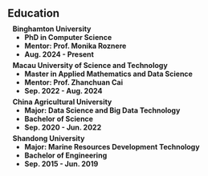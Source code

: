 <h1 id="invited-talks"></h1>

<h2 style="margin: 60px 0px 10px;">Education</h2>

<h4 style="margin:0 10px 0;">Binghamton University

<ul style="margin:0 0 5px;">
  <li><autocolor>PhD in Computer Science</autocolor></li>
  <li><autocolor>Mentor: Prof. Monika Roznere</autocolor></li>
  <li><autocolor>Aug. 2024 - Present</autocolor></li>
</ul>

<h4 style="margin:0 10px 0;">Macau University of Science and Technology

<ul style="margin:0 0 5px;">
  <li><autocolor>Master in Applied Mathematics and Data Science</autocolor></li>
  <li><autocolor>Mentor: Prof. Zhanchuan Cai</autocolor></li>
  <li><autocolor>Sep. 2022 - Aug. 2024</autocolor></li>
</ul>

<h4 style="margin:0 10px 0;">China Agricultural University

<ul style="margin:0 0 5px;">
  <li><autocolor>Major: Data Science and Big Data Technology</autocolor></li>
  <li><autocolor>Bachelor of Science</autocolor></li>
  <li><autocolor>Sep. 2020 - Jun. 2022</autocolor></li>
</ul>

<h4 style="margin:0 10px 0;">Shandong University

<ul style="margin:0 0 5px;">
  <li><autocolor>Major: Marine Resources Development Technology</autocolor></li>
  <li><autocolor>Bachelor of Engineering</autocolor></li>
  <li><autocolor>Sep. 2015 - Jun. 2019</autocolor></li>
</ul>
